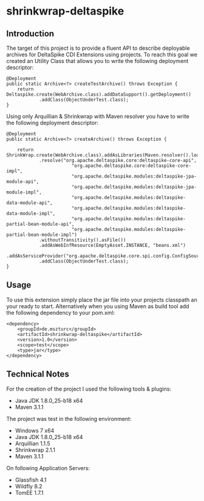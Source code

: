 shrinkwrap-deltaspike
====================

Introduction
---------------------

The target of this project is to provide a fluent API to describe deployable archives for DeltaSpike CDI Extensions using projects. To reach this goal we created an Utility Class that allows you to write the following deployment descriptor: 

    
	@Deployment
    public static Archive<?> createTestArchive() throws Exception {
        return Deltaspike.create(WebArchive.class).addDataSupport().getDeployment()
                .addClass(ObjectUnderTest.class);
    }
	
Using only Arquillian & Shrinkwrap with Maven resolver you have to write the following deployment descriptor:

	@Deployment
    public static Archive<?> createArchive() throws Exception {
        
        return ShrinkWrap.create(WebArchive.class).addAsLibraries(Maven.resolver().loadPomFromFile("pom.xml")
                .resolve("org.apache.deltaspike.core:deltaspike-core-api",
                            "org.apache.deltaspike.core:deltaspike-core-impl",
                            "org.apache.deltaspike.modules:deltaspike-jpa-module-api",
                            "org.apache.deltaspike.modules:deltaspike-jpa-module-impl",
                            "org.apache.deltaspike.modules:deltaspike-data-module-api",
                            "org.apache.deltaspike.modules:deltaspike-data-module-impl",
                            "org.apache.deltaspike.modules:deltaspike-partial-bean-module-api",
                            "org.apache.deltaspike.modules:deltaspike-partial-bean-module-impl")
                .withoutTransitivity().asFile())
                .addAsWebInfResource(EmptyAsset.INSTANCE, "beans.xml")
                .addAsServiceProvider("org.apache.deltaspike.core.spi.config.ConfigSourceProvider")
                .addClass(ObjectUnderTest.class);
    }


Usage
---------------------

To use this extension simply place the jar file into your projects classpath an your ready to start. Alternatively when you using Maven as build tool add the following dependency to your pom.xml:

    <dependency>
        <groupId>de.mszturc</groupId>
        <artifactId>shrinkwrap-deltaspike</artifactId>
        <version>1.0</version>
		<scope>test</scope>
        <type>jar</type>
    </dependency>
    

	
Technical Notes
---------------------

For the creation of the project I used the following tools & plugins:

- Java JDK 1.8.0_25-b18 x64
- Maven 3.1.1

The project was test in the following environment:

- Windows 7 x64
- Java JDK 1.8.0_25-b18 x64
- Arquillian 1.1.5
- Shrinkwrap 2.1.1
- Maven 3.1.1

On following Application Servers:

- Glassfish 4.1
- Wildfly 8.2
- TomEE 1.7.1
